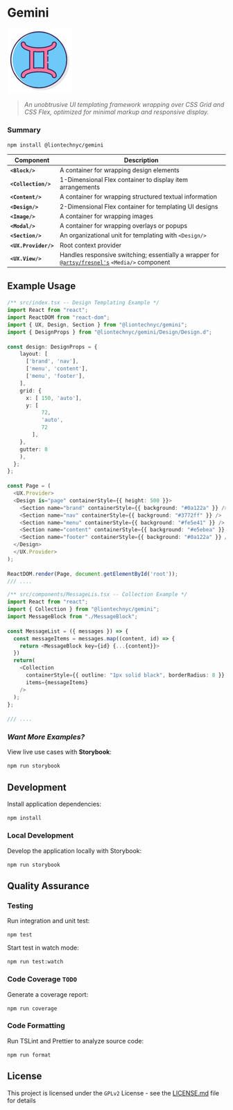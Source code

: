 # Gemini

![Gemini Logo](https://github.com/liontechnyc/Gemini/raw/master/assets/logo.png)

> _An unobtrusive UI templating framework wrapping over CSS Grid and CSS Flex, optimized for minimal markup and responsive display._

### Summary

```shell
npm install @liontechnyc/gemini
```

| Component            | Description                                                                                                                         |
| -------------------- | ----------------------------------------------------------------------------------------------------------------------------------- |
| **`<Block/>`**       | A container for wrapping design elements                                                                                            |
| **`<Collection/>`**  | 1-Dimensional Flex container to display item arrangements                                                                           |
| **`<Content/>`**     | A container for wrapping structured textual information                                                                             |
| **`<Design/>`**      | 2-Dimensional Flex container for templating UI designs                                                                              |
| **`<Image/>`**       | A container for wrapping images                                                                                                     |
| **`<Modal/>`**       | A container for wrapping overlays or popups                                                                                         |
| **`<Section/>`**     | An organizational unit for templating with `<Design/>`                                                                              |
| **`<UX.Provider/>`** | Root context provider                                                                                                               |
| **`<UX.View/>`**     | Handles responsive switching; essentially a wrapper for [`@artsy/fresnel's`](https://github.com/artsy/fresnel) `<Media/>` component |

## Example Usage

```typescript
/** src/index.tsx -- Design Templating Example */
import React from "react";
import ReactDOM from "react-dom";
import { UX, Design, Section } from "@liontechnyc/gemini";
import { DesignProps } from "@liontechnyc/gemini/Design/Design.d";

const design: DesignProps = {
    layout: [
      ['brand', 'nav'],
      ['menu', 'content'],
      ['menu', 'footer'],
    ],
    grid: {
      x: [ 150, 'auto'],
      y: [
           72, 
           'auto', 
           72
        ],
    },
    gutter: 8
    ),
  };
};

const Page = (
  <UX.Provider>
  <Design is="page" containerStyle={{ height: 500 }}>
    <Section name="brand" containerStyle={{ background: "#0a122a" }} />
    <Section name="nav" containerStyle={{ background: "#3772ff" }} />
    <Section name="menu" containerStyle={{ background: "#fe5e41" }} />
    <Section name="content" containerStyle={{ background: "#e5ebea" }} />
    <Section name="footer" containerStyle={{ background: "#0a122a" }} />
  </Design>
  </UX.Provider>
);

ReactDOM.render(Page, document.getElementById('root'));
/// ....
```

```typescript
/** src/components/MessageLis.tsx -- Collection Example */
import React from "react";
import { Collection } from "@liontechnyc/gemini";
import MessageBlock from "./MessageBlock";

const MessageList = ({ messages }) => {
  const messageItems = messages.map((content, id) => {
    return <MessageBlock key={id} {...{content}}>
  })
  return(
    <Collection
      containerStyle={{ outline: "1px solid black", borderRadius: 8 }}
      items={messageItems}
    />
  );
};

/// ....
```

### *Want More Examples?*

View live use cases with **Storybook**:

`npm run storybook`


## Development

Install application dependencies:

`npm install`

### Local Development

Develop the application locally with Storybook:

`npm run storybook`

## Quality Assurance

### Testing

Run integration and unit test:

`npm test`

Start test in watch mode:

`npm run test:watch`

### Code Coverage `TODO`

Generate a coverage report:

`npm run coverage`

### Code Formatting

Run TSLint and Prettier to analyze source code:

`npm run format`

## License

This project is licensed under the `GPLv2` License - see the [LICENSE.md](LICENSE.md) file for details
